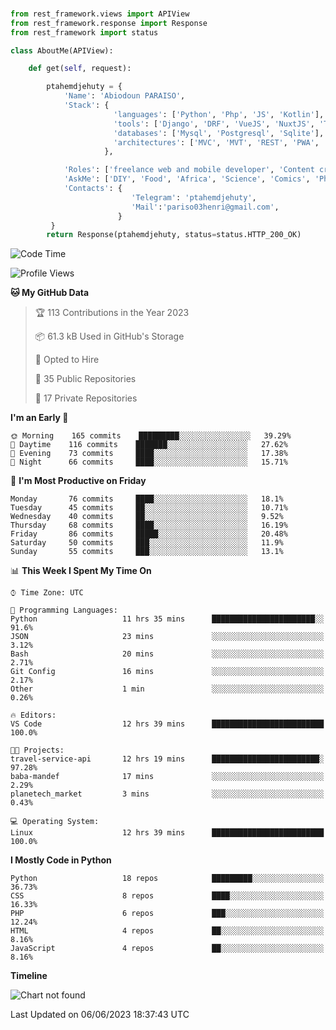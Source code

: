 ###
```python
from rest_framework.views import APIView
from rest_framework.response import Response
from rest_framework import status

class AboutMe(APIView):

    def get(self, request):

        ptahemdjehuty = {
            'Name': 'Abiodoun PARAISO',
            'Stack': {
                       'languages': ['Python', 'Php', 'JS', 'Kotlin'],
                       'tools': ['Django', 'DRF', 'VueJS', 'NuxtJS', 'Threejs' 'React', 'Kotlin', 'Electron'],
                       'databases': ['Mysql', 'Postgresql', 'Sqlite'],
                       'architectures': ['MVC', 'MVT', 'REST', 'PWA', 'SPA', 'MicroServices']
                     },

            'Roles': ['freelance web and mobile developer', 'Content creator', 'Teacher', 'Mentor'],
            'AskMe': ['DIY', 'Food', 'Africa', 'Science', 'Comics', 'Photography', 'Tech', 'Programming'],
            'Contacts': {
                           'Telegram': 'ptahemdjehuty',
                           'Mail':'pariso03henri@gmail.com',
                        }
         }
        return Response(ptahemdjehuty, status=status.HTTP_200_OK)

```                    

<!--START_SECTION:waka-->
![Code Time](http://img.shields.io/badge/Code%20Time-600%20hrs%2055%20mins-blue)

![Profile Views](http://img.shields.io/badge/Profile%20Views-0-blue)

**🐱 My GitHub Data** 

> 🏆 113 Contributions in the Year 2023
 > 
> 📦 61.3 kB Used in GitHub's Storage 
 > 
> 💼 Opted to Hire
 > 
> 📜 35 Public Repositories 
 > 
> 🔑 17 Private Repositories  
 > 
**I'm an Early 🐤** 

```text
🌞 Morning    165 commits    █████████░░░░░░░░░░░░░░░░   39.29% 
🌆 Daytime    116 commits    ███████░░░░░░░░░░░░░░░░░░   27.62% 
🌃 Evening    73 commits     ████░░░░░░░░░░░░░░░░░░░░░   17.38% 
🌙 Night      66 commits     ████░░░░░░░░░░░░░░░░░░░░░   15.71%

```
📅 **I'm Most Productive on Friday** 

```text
Monday       76 commits     ████░░░░░░░░░░░░░░░░░░░░░   18.1% 
Tuesday      45 commits     ██░░░░░░░░░░░░░░░░░░░░░░░   10.71% 
Wednesday    40 commits     ██░░░░░░░░░░░░░░░░░░░░░░░   9.52% 
Thursday     68 commits     ████░░░░░░░░░░░░░░░░░░░░░   16.19% 
Friday       86 commits     █████░░░░░░░░░░░░░░░░░░░░   20.48% 
Saturday     50 commits     ███░░░░░░░░░░░░░░░░░░░░░░   11.9% 
Sunday       55 commits     ███░░░░░░░░░░░░░░░░░░░░░░   13.1%

```


📊 **This Week I Spent My Time On** 

```text
⌚︎ Time Zone: UTC

💬 Programming Languages: 
Python                   11 hrs 35 mins      ███████████████████████░░   91.6% 
JSON                     23 mins             ░░░░░░░░░░░░░░░░░░░░░░░░░   3.12% 
Bash                     20 mins             ░░░░░░░░░░░░░░░░░░░░░░░░░   2.71% 
Git Config               16 mins             ░░░░░░░░░░░░░░░░░░░░░░░░░   2.17% 
Other                    1 min               ░░░░░░░░░░░░░░░░░░░░░░░░░   0.26%

🔥 Editors: 
VS Code                  12 hrs 39 mins      █████████████████████████   100.0%

🐱‍💻 Projects: 
travel-service-api       12 hrs 19 mins      ████████████████████████░   97.28% 
baba-mandef              17 mins             ░░░░░░░░░░░░░░░░░░░░░░░░░   2.29% 
planetech_market         3 mins              ░░░░░░░░░░░░░░░░░░░░░░░░░   0.43%

💻 Operating System: 
Linux                    12 hrs 39 mins      █████████████████████████   100.0%

```

**I Mostly Code in Python** 

```text
Python                   18 repos            █████████░░░░░░░░░░░░░░░░   36.73% 
CSS                      8 repos             ████░░░░░░░░░░░░░░░░░░░░░   16.33% 
PHP                      6 repos             ███░░░░░░░░░░░░░░░░░░░░░░   12.24% 
HTML                     4 repos             ██░░░░░░░░░░░░░░░░░░░░░░░   8.16% 
JavaScript               4 repos             ██░░░░░░░░░░░░░░░░░░░░░░░   8.16%

```


**Timeline**

![Chart not found](https://raw.githubusercontent.com/ptahemdjehuty/ptahemdjehuty/main/charts/bar_graph.png) 


 Last Updated on 06/06/2023 18:37:43 UTC
<!--END_SECTION:waka-->
